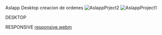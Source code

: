 Aslapp Desktop creacion de ordenes
![AslappPrject2](https://user-images.githubusercontent.com/97355874/192666411-5c0d2cc7-c93c-4e8f-b902-8f4b1fb9fc10.PNG)
![AslappProject1](https://user-images.githubusercontent.com/97355874/192666427-7542b3df-522d-4b12-8456-07925b608884.PNG)

DESKTOP

RESPONSIVE
[responsive.webm](https://user-images.githubusercontent.com/97355874/192668608-9769caea-3102-4096-bab1-16e4bdcda9fa.webm)
